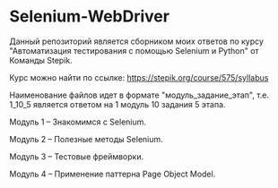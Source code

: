 # Selenium-WebDriver
Данный репозиторий является сборником моих ответов по курсу "Автоматизация тестирования с помощью Selenium и Python" от Команды Stepik.

Курс можно найти по ссылке: https://stepik.org/course/575/syllabus

Наименование файлов идет в формате "модуль_задание_этап", т.е. 1_10_5 является ответом на 1 модуль 10 задания 5 этапа.

Модуль 1 – Знакомимся с Selenium.

Модуль 2 – Полезные методы Selenium.

Модуль 3 – Тестовые фреймворки.

Модуль 4 – Применение паттерна Page Object Model.
